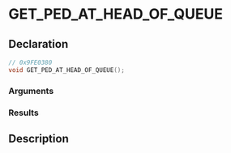 # GET_PED_AT_HEAD_OF_QUEUE

## Declaration
```cpp
// 0x9FE0380
void GET_PED_AT_HEAD_OF_QUEUE();
```

### Arguments

### Results

## Description
